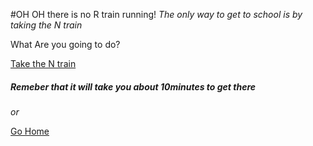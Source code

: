 #OH OH there is no R train running!
_The only way to get to school is by taking the N train_

What Are you going to do?  

 [Take the N train](ntrain.md)  
##### _Remeber that it will take you about 10minutes to get there_
 
 _or_  
 
 [Go Home](gohome.md)  